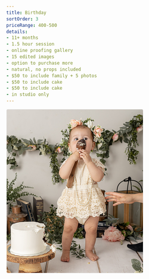 ```yaml
---
title: Birthday
sortOrder: 3
priceRange: 400-500
details:
- 11+ months
- 1.5 hour session
- online proofing gallery
- 15 edited images 
- option to purchase more 
- natural, no props included
- $50 to include family + 5 photos
- $50 to include cake
- $50 to include cake
- in studio only
---
```

![Birthday](../../assets/birthdayMilestone.png)
